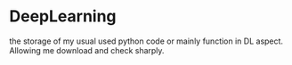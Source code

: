 # DeepLearning
the storage of my usual used python code or mainly function in DL aspect. Allowing me download and check sharply.
